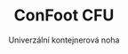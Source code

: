 ---
title: "ConFoot CFU"
subtitle: "Univerzální kontejnerová noha"
mainImage: "/images/products/confoot-cfu-main.jpg"
gallery:
  - "/images/products/confoot-cfu-1.jpg"
  - "/images/products/confoot-cfu-2.jpg"
  - "/images/products/confoot-cfu-3.jpg"
shortDescription: "ConFoot CFU je univerzální noha kontejneru navržená pro všestrannou manipulaci s kontejnery v různých prostředích."
technicalDescription: "ConFoot CFU je vyroben z oceli nejvyšší kvality a disponuje naším patentovaným uzamykacím mechanismem pro bezpečné upevnění ke rohům kontejneru."
videoID: "HDhFIRA-oZU"
specifications:
  - name: "Hmotnost"
    value: "24 kg"
  - name: "Nosnost"
    value: "34 tun"
  - name: "Rozměry"
    value: "45 × 30 × 25 cm"
  - name: "Materiál"
    value: "Ocel nejvyšší kvality"
price: "158.500,– Kč"
priceVAT: "191.785,– Kč"
pricingNotes: "K dispozici jsou slevy při větším objemu. Pro individuální nabídky nás kontaktujte."
buyLink: "/contact"
howToUse: |
  1. Umístěte CFU pod roh kontejneru
  2. Aktivujte uzamykací mechanismus
  3. Ověřte bezpečné upevnění
  4. Opakujte pro všechny potřebné rohy
benefits:
  - title: "Univerzální kompatibilita"
    description: "Funguje se všemi standardními kontejnerovými jednotkami bez ohledu na výrobce"
  - title: "Rychlá instalace"
    description: "Jeden operátor může připevnit během méně než 5 minut na jednotku"
  - title: "Úspora místa"
    description: "Kompaktní design umožňuje ukládání i v omezených prostorech, když není použit"
  - title: "Nákladově efektivní"
    description: "Snižuje potřebu speciální manipulační techniky, což šetří provozní náklady"
  - title: "Univerzální využití"
    description: "Vhodné pro odvětví jako logistika, výroba a stavebnictví"
  - title: "Vylepšená pracovní efektivita"
    description: "Zjednodušuje proces manipulace s kontejnery a zvyšuje provozní efektivitu"
articleContent: |
  ## Co je ConFoot CFU?

  ConFoot CFU je univerzální řešení pro nohy kontejnerů, navržené tak, aby poskytovalo maximální všestrannost a kompatibilitu napříč různými typy kontejnerů. Tento inovativní systém nabízí spolehlivý a efektivní způsob manipulace s kontejnery bez nutnosti těžké techniky nebo specializovaného vybavení. Model CFU vyniká svou schopností pracovat prakticky s jakýmkoli standardním námořním kontejnerem, což z něj činí ideální volbu pro podniky, které manipulují s různými typy kontejnerů.

  ## Jak to funguje

  ConFoot CFU se připevňuje přímo na roh kontejneru, čímž poskytuje stabilní základnu pro nakládku, vykládku a dočasné skladování. Jeho univerzální design zajišťuje kompatibilitu s prakticky všemi standardními námořními kontejnery, což z něj činí ideální řešení pro podniky, které manipulují s různými typy kontejnerů. Jednoduchý mechanismus upevnění umožňuje rychlou instalaci a odstranění, což výrazně snižuje čas a prostředky potřebné pro manipulaci s kontejnery.

  ## Jak funguje ConFoot CFU

  ### Hlavní mechanismus

  ConFoot CFU využívá inovativní univerzální systém upevnění, který bezpečně spojuje s rohovými prvky kontejneru bez ohledu na výrobce. Tato univerzálnost je dosažena díky speciálně navrženému upínacímu mechanismu, který se přizpůsobuje různým konfiguracím rohů kontejneru. Vyrobený z oceli nejvyšší kvality, každý kus nabízí vynikající odolnost a zároveň je snadno ovladatelný jediným operátorem pro manipulaci a instalaci.

  Proces upevnění je jednoduchý a vyžaduje minimální školení. Obsluha může umístit CFU pod roh kontejneru, aktivovat uzamykací mechanismus a ověřit bezpečné upevnění před pokračováním. Tato jednoduchost umožňuje rychlou instalaci v různých provozních prostředích, od rušných přístavů až po odlehlé stavební lokality.

  ### Výhody mechanismu

  1. **Univerzální použití**: Adaptivní design CFU funguje s kontejnery od všech hlavních výrobců, což eliminuje problémy s kompatibilitou.
  2. **Provozní jednoduchost**: Intuitivní systém upevnění se dá snadno ovládnout, což snižuje nároky na školení a provozní chyby.
  3. **Časová efektivita**: Manipulace s kontejnery může být dokončena za zlomek času ve srovnání s tradičními metodami vyžadujícími těžkou techniku.
  4. **Optimalizace zdrojů**: Snížením závislosti na specializovaném vybavení umožňuje CFU efektivnější využití zdrojů.

  Mechanismus CFU představuje významný pokrok v technologii manipulace s kontejnery a nabízí řešení, které kombinuje univerzálnost, jednoduchost a efektivitu v jednom produktu.

  ## Aplikace ConFoot CFU

  ### Různorodé logistické operace
  ConFoot CFU vyniká v různorodých logistických operacích, kde se pravidelně manipulují různé typy kontejnerů. Jeho univerzální kompatibilita jej činí obzvláště cenným v multimodálních transportních uzlech, kde se setkávají kontejnery od různých výrobců a přepravních společností. Schopnost systému pracovat s různými typy kontejnerů eliminuje potřebu několika specializovaných manipulačních řešení, čímž se zjednodušuje provoz a snižují náklady na vybavení.

  ### Malé distribuční centra
  Pro menší distribuční centra, která si nemohou dovolit investice do permanentního manipulačního zařízení pro kontejnery, poskytuje ConFoot CFU ideální řešení. Jeho přenosnost a snadné použití umožňují těmto zařízením efektivně zvládat příjem kontejnerů bez nutnosti investovat do nákladné infrastruktury. Tato dostupnost otevírá nové možnosti pro podniky, které chtějí rozšířit své distribuční kapacity bez výrazných kapitálových výdajů.

  ### Výrobní zařízení
  Výrobní zařízení těží z možnosti CFU vytvořit flexibilní výrobní uspořádání. Umožněním umístění kontejnerů přesně tam, kde je potřeba, systém usnadňuje just-in-time řízení zásob a efektivní výrobní procesy. Schopnost rychle přemístit kontejnery také podporuje agilní výrobní procesy, které vyžadují častou re-konfiguraci pracovního prostoru a rozdělení zdrojů.

  Přizpůsobivost ConFoot CFU z něj činí nezbytný nástroj pro moderní logistické a výrobní operace, poskytující flexibilitu potřebnou k reakci na měnící se požadavky trhu a provozní požadavky.

  ### Výhody a omezení

  #### Výhody

  ConFoot CFU nabízí výrazné výhody pro manipulaci s kontejnery. Jeho univerzální kompatibilita eliminuje potřebu několika specializovaných manipulačních systémů, což snižuje náklady na vybavení a zjednodušuje správu zásob. Přenosnost systému umožňuje jeho nasazení na různých místech, čímž poskytuje provozní flexibilitu, která pevně umístěné vybavení nedokáže nabídnout. Navíc jednoduchý provoz CFU snižuje nároky na školení a umožňuje rychlé zavedení v nových prostředích. Odolná konstrukce zajišťuje dlouhodobou spolehlivost, zatímco kompaktní design minimalizuje prostor pro skladování, když není použit.

  #### Omezení

  Navzdory své univerzálnosti má ConFoot CFU některá omezení, která je třeba zvážit. Manuální povaha systému nemusí být vhodná pro operace s vysokým objemem, kde by automatizovaná řešení mohla být efektivnější. I když CFU výrazně snižuje potřebu těžké techniky, zcela ji neeliminuje u všech scénářů manipulace s kontejnery. Navíc mohou extrémně nerovné povrchy představovat problém pro stabilní nasazení, což v některých případech vyžaduje dodatečnou přípravu místa. Tyto faktory by měly být zváženy při posuzování použití CFU v konkrétních provozních prostředích.

  ## Budoucí vývoj

  ### Plánovaná vylepšení
  ConFoot CFU se neustále vyvíjí s několika plánovanými vylepšeními na obzoru. Vývojové úsilí je zaměřeno na další snížení hmotnosti každé jednotky při zachování nebo zvýšení nosnosti. Inovace v oblasti materiálové vědy jsou zkoumány s cílem začlenit pokročilé kompozity, které nabízejí vynikající poměr síly k hmotnosti. Dále se navrhují ergonomická vylepšení, která dále zjednoduší proces upevnění a sníží únavu obsluhy při dlouhodobém používání.

  ### Integrace
  Budoucí verze ConFoot CFU budou obsahovat rozšířené integrační schopnosti se systémy řízení skladů a platformami pro sledování logistiky. Digitální senzory jsou vyvíjeny pro monitorování rozložení zatížení a stability v reálném čase, což poskytuje cenná data pro optimalizaci bezpečnosti a efektivity. Tyto inteligentní funkce umožní CFU stát se součástí propojeného logistického ekosystému, podporujícího rozhodování na základě dat a prediktivní údržbu.

  Tento průběžný vývoj zajišťuje, že ConFoot CFU bude nadále splňovat měnící se potřeby logistického a výrobního sektoru a udrží si své postavení jako přední řešení pro všestrannou manipulaci s kontejnery.
---